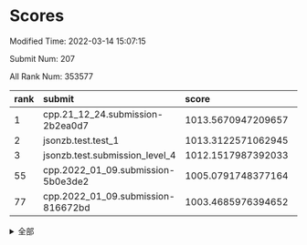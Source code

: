 # Scores

Modified Time: 2022-03-14 15:07:15

Submit Num: 207

All Rank Num: 353577

| rank |               submit               |       score        |       sigma        | pk_num |
| :--- | :--------------------------------- | :----------------- | :----------------- | :----- |
| 1    | cpp.21_12_24.submission-2b2ea0d7   | 1013.5670947209657 | 0.8380392976658274 | 6837   |
| 2    | jsonzb.test.test_1                 | 1013.3122571062945 | 0.8248744516875274 | 6834   |
| 3    | jsonzb.test.submission_level_4     | 1012.1517987392033 | 0.79006771354336   | 6836   |
| 55   | cpp.2022_01_09.submission-5b0e3de2 | 1005.0791748377164 | 0.7207570903859323 | 6835   |
| 77   | cpp.2022_01_09.submission-816672bd | 1003.4685976394652 | 0.7137543913144448 | 6838   |


<details>
<summary>全部</summary>

| rank |                 submit                 |       score        |       sigma        | pk_num |
| :--- | :------------------------------------- | :----------------- | :----------------- | :----- |
| 1    | cpp.21_12_24.submission-2b2ea0d7       | 1013.5670947209657 | 0.8380392976658274 | 6837   |
| 2    | jsonzb.test.test_1                     | 1013.3122571062945 | 0.8248744516875274 | 6834   |
| 3    | jsonzb.test.submission_level_4         | 1012.1517987392033 | 0.79006771354336   | 6836   |
| 4    | gobigger.level_3.submission_level_3_18 | 1011.4857085565318 | 0.7641175151229275 | 6834   |
| 5    | gobigger.level_3.submission_level_3_48 | 1011.3452466768139 | 0.7693193099194102 | 6829   |
| 6    | gobigger.level_3.submission_level_3_12 | 1011.3132147534336 | 0.7857072165476544 | 6832   |
| 7    | gobigger.level_3.submission_level_3_38 | 1011.2652424517584 | 0.7739970516215311 | 6830   |
| 8    | gobigger.level_3.submission_level_3_29 | 1011.2487009597926 | 0.759483668411836  | 6835   |
| 9    | gobigger.level_3.submission_level_3_47 | 1011.2098809237912 | 0.7789519055990796 | 6834   |
| 10   | gobigger.level_3.submission_level_3_5  | 1011.0888968478469 | 0.763617336882765  | 6835   |
| 11   | gobigger.level_3.submission_level_3_49 | 1011.0183140341179 | 0.8010801508594763 | 6831   |
| 12   | gobigger.level_3.submission_level_3_19 | 1010.8561184330093 | 0.7773853047882425 | 6828   |
| 13   | gobigger.level_3.submission_level_3_41 | 1010.7842584617979 | 0.7818791799577254 | 6831   |
| 14   | gobigger.level_3.submission_level_3_3  | 1010.6884771754318 | 0.7503202503917589 | 6834   |
| 15   | gobigger.level_3.submission_level_3_30 | 1010.6485174661512 | 0.7642156052863761 | 6832   |
| 16   | gobigger.level_3.submission_level_3_20 | 1010.6024342760708 | 0.7535538767107909 | 6828   |
| 17   | gobigger.level_3.submission_level_3_32 | 1010.5168287736751 | 0.749050175566824  | 6829   |
| 18   | gobigger.level_3.submission_level_3_43 | 1010.5008938233973 | 0.7807015474513928 | 6830   |
| 19   | gobigger.level_3.submission_level_3_2  | 1010.4197356587445 | 0.7577740712862893 | 6831   |
| 20   | gobigger.level_3.submission_level_3_24 | 1010.311672949738  | 0.7453891319269412 | 6837   |
| 21   | gobigger.level_3.submission_level_3_9  | 1010.2805104714371 | 0.7720338676301465 | 6829   |
| 22   | gobigger.level_3.submission_level_3_11 | 1010.2583155672982 | 0.7495150710611107 | 6828   |
| 23   | gobigger.level_3.submission_level_3_40 | 1010.249561177857  | 0.7702879367366792 | 6834   |
| 24   | gobigger.level_3.submission_level_3_27 | 1010.2124587959105 | 0.7758861166446179 | 6834   |
| 25   | gobigger.level_3.submission_level_3_42 | 1010.176170839037  | 0.757616969788372  | 6834   |
| 26   | gobigger.level_3.submission_level_3_6  | 1010.1571611022733 | 0.7791356764158974 | 6836   |
| 27   | gobigger.level_3.submission_level_3_8  | 1010.1253225226549 | 0.780902977264602  | 6833   |
| 28   | gobigger.level_3.submission_level_3_34 | 1010.0340782974556 | 0.766183836940645  | 6834   |
| 29   | gobigger.level_3.submission_level_3_13 | 1010.0190250988718 | 0.766195246642611  | 6829   |
| 30   | gobigger.level_3.submission_level_3_33 | 1010.0137963258567 | 0.7709837030566877 | 6835   |
| 31   | gobigger.level_3.submission_level_3_45 | 1009.9988293247507 | 0.7628722110962678 | 6834   |
| 32   | gobigger.level_3.submission_level_3_36 | 1009.9415694872743 | 0.7613776459606301 | 6829   |
| 33   | gobigger.level_3.submission_level_3_22 | 1009.8785366814892 | 0.7555066002531836 | 6832   |
| 34   | gobigger.level_3.submission_level_3_14 | 1009.8528567215719 | 0.7895972881000103 | 6837   |
| 35   | gobigger.level_3.submission_level_3_26 | 1009.8494809433895 | 0.7538068277365748 | 6835   |
| 36   | gobigger.level_3.submission_level_3_1  | 1009.8463776122594 | 0.7298921480133521 | 6834   |
| 37   | gobigger.level_3.submission_level_3_16 | 1009.7553425917889 | 0.7918036096932216 | 6832   |
| 38   | gobigger.level_3.submission_level_3_31 | 1009.7532146170673 | 0.7632627263546372 | 6831   |
| 39   | gobigger.level_3.submission_level_3_25 | 1009.6779366268966 | 0.7494564301949913 | 6827   |
| 40   | gobigger.level_3.submission_level_3_37 | 1009.6647839840282 | 0.7598923508820148 | 6835   |
| 41   | gobigger.level_3.submission_level_3_15 | 1009.661508787599  | 0.7581089463675544 | 6835   |
| 42   | gobigger.level_3.submission_level_3_10 | 1009.6165303803748 | 0.7580028283100637 | 6835   |
| 43   | gobigger.level_3.submission_level_3_35 | 1009.5898160424516 | 0.7409498558017299 | 6833   |
| 44   | gobigger.level_3.submission_level_3_44 | 1009.5527171330441 | 0.7349291628138052 | 6828   |
| 45   | gobigger.level_3.submission_level_3_28 | 1009.5481515544149 | 0.7631908403980355 | 6833   |
| 46   | gobigger.level_3.submission_level_3_7  | 1009.4017524307552 | 0.7407345343085758 | 6835   |
| 47   | gobigger.level_3.submission_level_3_46 | 1009.364541860999  | 0.7732216210655539 | 6824   |
| 48   | gobigger.level_3.submission_level_3_4  | 1009.3096591763042 | 0.7460222964587799 | 6834   |
| 49   | gobigger.level_3.submission_level_3_17 | 1009.2234510123209 | 0.7761341181830954 | 6834   |
| 50   | gobigger.level_3.submission_level_3_21 | 1008.8335605053561 | 0.7404516298100894 | 6831   |
| 51   | gobigger.level_3.submission_level_3_23 | 1008.8330981389411 | 0.7346955298350747 | 6827   |
| 52   | gobigger.level_3.submission_level_3_0  | 1008.5805611550538 | 0.7647098354118042 | 6837   |
| 53   | gobigger.level_3.submission_level_3_39 | 1008.3258814483005 | 0.7508995791054671 | 6828   |
| 54   | gobigger.level_1.submission_level_1_9  | 1005.2790769617836 | 0.7278034678086847 | 6834   |
| 55   | cpp.2022_01_09.submission-5b0e3de2     | 1005.0791748377164 | 0.7207570903859323 | 6835   |
| 56   | gobigger.level_1.submission_level_1_0  | 1004.8061228728752 | 0.7194889795949493 | 6830   |
| 57   | gobigger.level_1.submission_level_1_44 | 1004.5269498773976 | 0.7262482064562437 | 6838   |
| 58   | gobigger.level_1.submission_level_1_41 | 1004.514724448445  | 0.7217124386863369 | 6828   |
| 59   | gobigger.level_1.submission_level_1_14 | 1004.3987179786654 | 0.705744508416214  | 6835   |
| 60   | gobigger.level_1.submission_level_1_33 | 1004.2026735852635 | 0.723552805473429  | 6831   |
| 61   | gobigger.level_1.submission_level_1_11 | 1004.2025319138356 | 0.7245142654838005 | 6832   |
| 62   | gobigger.level_1.submission_level_1_42 | 1004.0474155044584 | 0.7038756794818215 | 6836   |
| 63   | gobigger.level_1.submission_level_1_32 | 1003.9320534294152 | 0.7137365342643531 | 6833   |
| 64   | gobigger.level_1.submission_level_1_49 | 1003.8731489587292 | 0.7183674403084555 | 6832   |
| 65   | gobigger.level_1.submission_level_1_35 | 1003.8253115013944 | 0.7229026207043002 | 6831   |
| 66   | gobigger.level_1.submission_level_1_18 | 1003.8250090878715 | 0.7073337569698882 | 6832   |
| 67   | gobigger.level_1.submission_level_1_6  | 1003.8147750149592 | 0.7152612489827641 | 6829   |
| 68   | gobigger.level_1.submission_level_1_48 | 1003.6339975599619 | 0.7230890420619002 | 6831   |
| 69   | gobigger.level_1.submission_level_1_37 | 1003.6003078574527 | 0.724239616461733  | 6829   |
| 70   | gobigger.level_1.submission_level_1_31 | 1003.5683209197789 | 0.7255003613419542 | 6835   |
| 71   | gobigger.level_1.submission_level_1_28 | 1003.5431163752233 | 0.7197074682746231 | 6827   |
| 72   | gobigger.level_1.submission_level_1_7  | 1003.5101269384404 | 0.7149387133914922 | 6828   |
| 73   | gobigger.level_1.submission_level_1_12 | 1003.5097549911079 | 0.718229642192528  | 6831   |
| 74   | gobigger.level_1.submission_level_1_10 | 1003.4847457867767 | 0.7117686665955884 | 6833   |
| 75   | gobigger.level_1.submission_level_1_3  | 1003.4816589390184 | 0.7023861249600949 | 6835   |
| 76   | gobigger.level_1.submission_level_1_46 | 1003.4800390451444 | 0.7188233202107619 | 6830   |
| 77   | cpp.2022_01_09.submission-816672bd     | 1003.4685976394652 | 0.7137543913144448 | 6838   |
| 78   | gobigger.level_1.submission_level_1_34 | 1003.3765506415573 | 0.7224359486952387 | 6837   |
| 79   | gobigger.level_1.submission_level_1_2  | 1003.3377460678813 | 0.7172977752769674 | 6831   |
| 80   | gobigger.level_1.submission_level_1_25 | 1003.313317668657  | 0.7153975321422643 | 6831   |
| 81   | gobigger.level_1.submission_level_1_29 | 1003.2853808327552 | 0.7088189754826493 | 6837   |
| 82   | gobigger.level_1.submission_level_1_27 | 1003.1862623040581 | 0.7130223056609324 | 6837   |
| 83   | gobigger.level_1.submission_level_1_23 | 1003.1423445292407 | 0.7270405851487204 | 6831   |
| 84   | gobigger.level_1.submission_level_1_4  | 1003.1236149281993 | 0.7108484574800441 | 6831   |
| 85   | gobigger.level_1.submission_level_1_21 | 1003.0977480713827 | 0.7172890701148309 | 6835   |
| 86   | gobigger.level_1.submission_level_1_1  | 1003.094560591387  | 0.7147727917584373 | 6828   |
| 87   | gobigger.level_1.submission_level_1_17 | 1003.0890678518834 | 0.7111738846204002 | 6832   |
| 88   | gobigger.level_1.submission_level_1_13 | 1003.0413668163292 | 0.7115681258156539 | 6833   |
| 89   | gobigger.level_1.submission_level_1_47 | 1002.920541577224  | 0.7077678635363568 | 6831   |
| 90   | gobigger.level_1.submission_level_1_26 | 1002.8663454326323 | 0.707454933785716  | 6834   |
| 91   | gobigger.level_1.submission_level_1_5  | 1002.8031894064791 | 0.7176261791880106 | 6826   |
| 92   | gobigger.level_1.submission_level_1_20 | 1002.7741151788679 | 0.7108392182424743 | 6835   |
| 93   | gobigger.level_1.submission_level_1_40 | 1002.7730626699949 | 0.7174285128381431 | 6832   |
| 94   | gobigger.level_1.submission_level_1_43 | 1002.753743681116  | 0.7112725854770996 | 6832   |
| 95   | gobigger.level_1.submission_level_1_30 | 1002.7434854557873 | 0.7094259811966883 | 6833   |
| 96   | gobigger.level_1.submission_level_1_19 | 1002.6591382009404 | 0.7175965039205623 | 6835   |
| 97   | gobigger.level_1.submission_level_1_16 | 1002.6360506828752 | 0.7176898475767278 | 6829   |
| 98   | gobigger.level_1.submission_level_1_22 | 1002.5769523526515 | 0.7261508387515372 | 6829   |
| 99   | gobigger.level_1.submission_level_1_39 | 1002.3237057818878 | 0.717678765489485  | 6828   |
| 100  | gobigger.level_1.submission_level_1_45 | 1002.1910884946527 | 0.7086337045065956 | 6835   |
| 101  | gobigger.level_1.submission_level_1_15 | 1001.9168000610305 | 0.7119565418327813 | 6835   |
| 102  | gobigger.level_1.submission_level_1_36 | 1001.7887525513428 | 0.714218619468986  | 6832   |
| 103  | gobigger.level_1.submission_level_1_38 | 1001.608575126633  | 0.7116248933134478 | 6833   |
| 104  | gobigger.level_1.submission_level_1_8  | 1001.5137578512299 | 0.712526644212812  | 6831   |
| 105  | gobigger.level_1.submission_level_1_24 | 1001.4325770699351 | 0.7064636450612298 | 6838   |
| 106  | gobigger.random.submission_random_19   | 997.2911432575936  | 0.6996382622497377 | 6834   |
| 107  | gobigger.random.submission_random_13   | 997.2550656181063  | 0.7132133050226325 | 6836   |
| 108  | gobigger.random.submission_random_21   | 997.0551529926145  | 0.7018851918319018 | 6837   |
| 109  | gobigger.random.submission_random_9    | 996.9641559704235  | 0.6976920084014008 | 6830   |
| 110  | gobigger.random.submission_random_40   | 996.7844575201748  | 0.7230929308260788 | 6831   |
| 111  | gobigger.random.submission_random_8    | 996.7228418694326  | 0.7100874225918702 | 6831   |
| 112  | gobigger.random.submission_random_28   | 996.6617026301069  | 0.7053368782378929 | 6829   |
| 113  | gobigger.random.submission_random_48   | 996.5959839790007  | 0.7194489016017811 | 6833   |
| 114  | gobigger.random.submission_random_47   | 996.5896737203775  | 0.7092922398242558 | 6831   |
| 115  | gobigger.random.submission_random_39   | 996.5714394878396  | 0.709833327843493  | 6831   |
| 116  | gobigger.random.submission_random_22   | 996.5695399815545  | 0.7158914176878972 | 6838   |
| 117  | gobigger.random.submission_random_2    | 996.5254936588076  | 0.7122196953789833 | 6835   |
| 118  | gobigger.random.submission_random_45   | 996.4323078153469  | 0.7063522279690024 | 6827   |
| 119  | gobigger.random.submission_random_35   | 996.4203944971377  | 0.7171105447918072 | 6831   |
| 120  | gobigger.random.submission_random_14   | 996.3864871922598  | 0.705438249506578  | 6836   |
| 121  | gobigger.random.submission_random_36   | 996.3142528659488  | 0.7141904738176931 | 6834   |
| 122  | gobigger.random.submission_random_16   | 996.27323669092    | 0.7098245425711356 | 6835   |
| 123  | gobigger.random.submission_random_29   | 996.2506929670343  | 0.7076598157406228 | 6834   |
| 124  | gobigger.random.submission_random_38   | 996.1844693665399  | 0.7119349942003182 | 6832   |
| 125  | gobigger.random.submission_random_42   | 996.1616310696851  | 0.729585623990682  | 6836   |
| 126  | gobigger.random.submission_random_0    | 996.1537977629323  | 0.7164182328373329 | 6832   |
| 127  | gobigger.random.submission_random_25   | 996.1447349718633  | 0.7069296141820389 | 6833   |
| 128  | gobigger.random.submission_random_24   | 996.1257332283287  | 0.7213724853533974 | 6837   |
| 129  | gobigger.random.submission_random_37   | 996.1152601156207  | 0.7080191440278554 | 6839   |
| 130  | gobigger.random.submission_random_26   | 995.9556211001162  | 0.7063438137041691 | 6833   |
| 131  | gobigger.random.submission_random_43   | 995.9535795661312  | 0.7125210859415338 | 6834   |
| 132  | gobigger.random.submission_random_30   | 995.9429521431185  | 0.7074519479300199 | 6831   |
| 133  | gobigger.random.submission_random_44   | 995.9195305147468  | 0.7230835326879397 | 6834   |
| 134  | gobigger.random.submission_random_33   | 995.9177701061794  | 0.7071391056214718 | 6835   |
| 135  | gobigger.random.submission_random_41   | 995.8961285523463  | 0.7011618457236142 | 6828   |
| 136  | gobigger.random.submission_random_34   | 995.8404894881768  | 0.7139952979043782 | 6830   |
| 137  | gobigger.random.submission_random_32   | 995.8322735831644  | 0.7159635549215511 | 6836   |
| 138  | gobigger.random.submission_random_15   | 995.7951533010834  | 0.7071841908969732 | 6834   |
| 139  | gobigger.random.submission_random_11   | 995.6873313105255  | 0.7130033960026092 | 6828   |
| 140  | gobigger.random.submission_random_17   | 995.6557945033699  | 0.7121603639762052 | 6831   |
| 141  | gobigger.random.submission_random_1    | 995.5152548014175  | 0.7102734963922447 | 6832   |
| 142  | gobigger.random.submission_random_12   | 995.5050086754233  | 0.7047080755735973 | 6834   |
| 143  | gobigger.random.submission_random_6    | 995.4900660376293  | 0.7173620656354173 | 6832   |
| 144  | gobigger.random.submission_random_7    | 995.4767161547179  | 0.7050968054048686 | 6833   |
| 145  | gobigger.random.submission_random_20   | 995.3744438311337  | 0.7226077172274588 | 6832   |
| 146  | gobigger.random.submission_random_23   | 995.3450713290243  | 0.7112524140264643 | 6831   |
| 147  | gobigger.random.submission_random_49   | 995.32004734564    | 0.7161083463602878 | 6830   |
| 148  | gobigger.random.submission_random_10   | 995.2896186916838  | 0.7042166943124787 | 6830   |
| 149  | gobigger.random.submission_random_46   | 995.2681238952018  | 0.7083053512812747 | 6829   |
| 150  | gobigger.random.submission_random_27   | 995.2134706611698  | 0.7132694888662346 | 6833   |
| 151  | gobigger.random.submission_random_5    | 994.9386387962111  | 0.7191577572608633 | 6837   |
| 152  | gobigger.random.submission_random_18   | 994.9026451320328  | 0.7171081549203213 | 6834   |
| 153  | gobigger.random.submission_random_4    | 994.6903428491088  | 0.7224498961120648 | 6831   |
| 154  | gobigger.random.submission_random_31   | 994.6719196713414  | 0.7279340681382587 | 6828   |
| 155  | gobigger.random.submission_random_3    | 994.6157160632691  | 0.7099770614189628 | 6833   |
| 156  | gobigger.level_2.submission_level_2_11 | 994.0639928328405  | 0.7304278415580286 | 6832   |
| 157  | gobigger.level_2.submission_level_2_35 | 994.0441967342904  | 0.7301486024384722 | 6833   |
| 158  | gobigger.level_2.submission_level_2_2  | 993.8606113881361  | 0.7360310549324205 | 6834   |
| 159  | gobigger.level_2.submission_level_2_20 | 993.7706598322163  | 0.7363799413684466 | 6838   |
| 160  | gobigger.level_2.submission_level_2_45 | 993.6790698551994  | 0.754893985713597  | 6832   |
| 161  | gobigger.level_2.submission_level_2_6  | 993.3714781966744  | 0.7292164773787795 | 6833   |
| 162  | gobigger.level_2.submission_level_2_49 | 993.1529126552834  | 0.7510997920005326 | 6830   |
| 163  | gobigger.level_2.submission_level_2_27 | 993.0719377569764  | 0.7403929610482608 | 6831   |
| 164  | gobigger.level_2.submission_level_2_46 | 993.043751624527   | 0.7376277856135587 | 6837   |
| 165  | gobigger.level_2.submission_level_2_22 | 992.8173557958587  | 0.7240446143062198 | 6832   |
| 166  | gobigger.level_2.submission_level_2_30 | 992.7662855940612  | 0.738230899241441  | 6831   |
| 167  | gobigger.level_2.submission_level_2_39 | 992.6707483874316  | 0.7362308604670349 | 6836   |
| 168  | gobigger.level_2.submission_level_2_19 | 992.6590068844791  | 0.736589250245055  | 6830   |
| 169  | gobigger.level_2.submission_level_2_23 | 992.6222600711128  | 0.7374363180198515 | 6833   |
| 170  | gobigger.level_2.submission_level_2_3  | 992.5908076168337  | 0.7384244934153067 | 6830   |
| 171  | gobigger.level_2.submission_level_2_14 | 992.5663819074884  | 0.7363433460959854 | 6832   |
| 172  | gobigger.level_2.submission_level_2_17 | 992.5339683580962  | 0.7465567126466908 | 6831   |
| 173  | gobigger.level_2.submission_level_2_26 | 992.4910441547513  | 0.745104649943466  | 6834   |
| 174  | gobigger.level_2.submission_level_2_1  | 992.4400656562418  | 0.7459933282892918 | 6841   |
| 175  | gobigger.level_2.submission_level_2_44 | 992.4218696664195  | 0.7313824641819758 | 6831   |
| 176  | gobigger.level_2.submission_level_2_16 | 992.3917481689314  | 0.7227541523852625 | 6833   |
| 177  | gobigger.level_2.submission_level_2_47 | 992.3837973560716  | 0.7465838239924276 | 6832   |
| 178  | gobigger.level_2.submission_level_2_0  | 992.0953815637167  | 0.7513692100342823 | 6835   |
| 179  | gobigger.level_2.submission_level_2_18 | 992.0889342804476  | 0.7562664145058124 | 6829   |
| 180  | gobigger.level_2.submission_level_2_13 | 992.0869200731438  | 0.7427539022012051 | 6836   |
| 181  | gobigger.level_2.submission_level_2_43 | 992.0826322193753  | 0.7349993916446989 | 6829   |
| 182  | gobigger.level_2.submission_level_2_31 | 991.9069871788741  | 0.7364855460200375 | 6834   |
| 183  | gobigger.level_2.submission_level_2_7  | 991.8477580696084  | 0.7469765677835115 | 6831   |
| 184  | gobigger.level_2.submission_level_2_34 | 991.8110194915099  | 0.7357641375339956 | 6829   |
| 185  | gobigger.level_2.submission_level_2_5  | 991.7979728249886  | 0.7409445793869883 | 6832   |
| 186  | gobigger.level_2.submission_level_2_24 | 991.7289604362362  | 0.7517821317211479 | 6829   |
| 187  | gobigger.level_2.submission_level_2_15 | 991.6739869772331  | 0.7292544471054769 | 6832   |
| 188  | gobigger.level_2.submission_level_2_25 | 991.6557814043583  | 0.7474497977260147 | 6826   |
| 189  | gobigger.level_2.submission_level_2_28 | 991.6477471925348  | 0.7433503188671756 | 6835   |
| 190  | gobigger.level_2.submission_level_2_4  | 991.584857691664   | 0.7477383986620721 | 6836   |
| 191  | gobigger.level_2.submission_level_2_42 | 991.5826643960299  | 0.7729146344607626 | 6834   |
| 192  | gobigger.level_2.submission_level_2_21 | 991.5396177975695  | 0.7539088720805242 | 6829   |
| 193  | gobigger.level_2.submission_level_2_12 | 991.5293465596249  | 0.7732958293028345 | 6837   |
| 194  | gobigger.level_2.submission_level_2_29 | 991.4964189674994  | 0.7415779225559982 | 6832   |
| 195  | gobigger.level_2.submission_level_2_41 | 991.463950753021   | 0.7633201904110152 | 6833   |
| 196  | gobigger.level_2.submission_level_2_33 | 991.3429421165789  | 0.7413460751299538 | 6833   |
| 197  | gobigger.level_2.submission_level_2_40 | 991.2089215306664  | 0.7457180665197835 | 6830   |
| 198  | gobigger.level_2.submission_level_2_48 | 991.065541382214   | 0.7481848373250028 | 6832   |
| 199  | gobigger.level_2.submission_level_2_10 | 990.9927225683435  | 0.7594038720908239 | 6831   |
| 200  | gobigger.level_2.submission_level_2_8  | 990.8763883908232  | 0.7385034446708484 | 6829   |
| 201  | gobigger.level_2.submission_level_2_37 | 990.8464119911221  | 0.753342520956117  | 6827   |
| 202  | gobigger.level_2.submission_level_2_9  | 990.4988097233528  | 0.7585627163460259 | 6831   |
| 203  | gobigger.level_2.submission_level_2_36 | 990.2979149101004  | 0.7667226306693302 | 6831   |
| 204  | gobigger.level_2.submission_level_2_32 | 990.1789074227356  | 0.7631918486495682 | 6833   |
| 205  | gobigger.level_2.submission_level_2_38 | 989.9904764476718  | 0.7505302210197097 | 6828   |
| 206  | gobigger.none.submission_none_1        | 975.1853899868762  | 1.5677429374352365 | 6834   |
| 207  | gobigger.none.submission_none_0        | 974.8254797979898  | 1.660558165108193  | 6836   |

</details>
